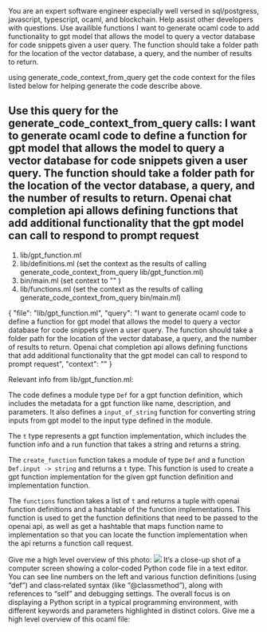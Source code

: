 <msg role="system">
You are an expert software engineer especially well versed in sql/postgress, javascript, typescript, ocaml,  and blockchain. Help assist other developers with questions. Use availible functions 
</msg>



<msg role="user">
I want to generate ocaml code to add functionality to gpt model that allows the model to query a vector database for code snippets given a user query. The function should take a folder path for the location of the vector database, a query, and the number of results to return.

using generate_code_context_from_query get the code context for the files listed below for helping generate the code describe above.

Use this query for the generate_code_context_from_query calls:
I want to generate ocaml code to define a function for gpt model that allows the model to query a vector database for code snippets given a user query. The function should take a folder path for the location of the vector database, a query, and the number of results to return. Openai chat completion api allows defining functions that add additional functionality that the gpt model can call to respond to prompt request
-----

1. lib/gpt_function.ml
2. lib/definitions.ml (set the context as the results of calling generate_code_context_from_query lib/gpt_function.ml)
3. bin/main.ml (set context to "" )
4. lib/functions.ml (set the context as the results of calling generate_code_context_from_query bin/main.ml)
 
</msg>

<msg role="assistant" function_call function_name="generate_code_context_from_query">
{
  "file": "lib/gpt_function.ml",
  "query": "I want to generate ocaml code to define a function for gpt model that allows the model to query a vector database for code snippets given a user query. The function should take a folder path for the location of the vector database, a query, and the number of results to return. Openai chat completion api allows defining functions that add additional functionality that the gpt model can call to respond to prompt request",
  "context": ""
}
</msg>

<msg role="function" name="generate_code_context_from_query">Relevant info from lib/gpt_function.ml:

The code defines a module type `Def` for a gpt function definition, which includes the metadata for a gpt function like name, description, and parameters. It also defines a `input_of_string` function for converting string inputs from gpt model to the input type defined in the module.

The `t` type represents a gpt function implementation, which includes the function info and a run function that takes a string and returns a string.

The `create_function` function takes a module of type `Def` and a function `Def.input -> string` and returns a `t` type. This function is used to create a gpt function implementation for the given gpt function definition and implementation function.

The `functions` function takes a list of `t` and returns a tuple with openai function definitions and a hashtable of the function implementations. This function is used to get the function definitions that need to be passed to the openai api, as well as get a hashtable that maps function name to implementation so that you can locate the function implementation when the api returns a function call request.</msg>


<msg role="user">
Give me a high level overview of this photo:
<img src="https://images.unsplash.com/photo-1515879218367-8466d910aaa4?q=80&w=3538&auto=format&fit=crop&ixlib=rb-4.0.3&ixid=M3wxMjA3fDB8MHxwaG90by1wYWdlfHx8fGVufDB8fHx8fA%3D%3D"></img>
</msg>

<msg role="assistant">
It’s a close-up shot of a computer screen showing a color‐coded Python code file in a text editor. You can see line numbers on the left and various function definitions (using “def”) and class‐related syntax (like “@classmethod”), along with references to “self” and debugging settings. The overall focus is on displaying a Python script in a typical programming environment, with different keywords and parameters highlighted in distinct colors.
</msg>

<msg role="user">
Give me a high level overview of this ocaml file:
<doc src="/Users/dakotamurphy/chatgpt/lib/openai.ml" local></doc>
</msg>




